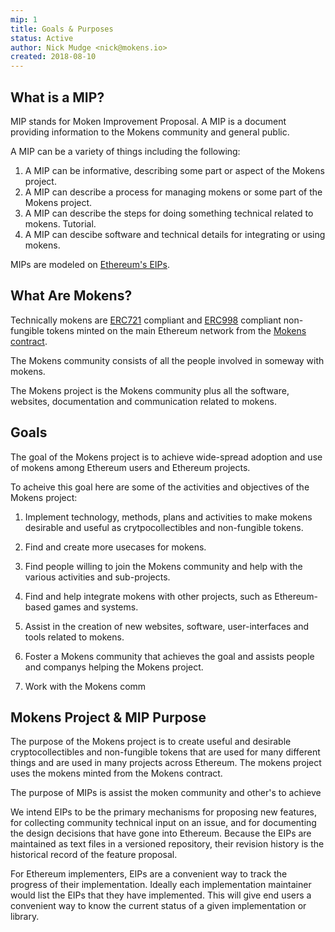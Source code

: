 ```yaml
---
mip: 1
title: Goals & Purposes
status: Active
author: Nick Mudge <nick@mokens.io>
created: 2018-08-10
---
```


## What is a MIP?

MIP stands for Moken Improvement Proposal. A MIP is a document providing information to the Mokens community and general public.

A MIP can be a variety of things including the following:
1. A MIP can be informative, describing some part or aspect of the Mokens project.
2. A MIP can describe a process for managing mokens or some part of the Mokens project.
2. A MIP can describe the steps for doing something technical related to mokens. Tutorial.
3. A MIP can descibe software and technical details for integrating or using mokens.

MIPs are modeled on [Ethereum's EIPs](https://github.com/ethereum/EIPs).

## What Are Mokens?

Technically mokens are [ERC721](https://github.com/ethereum/EIPs/blob/master/EIPS/eip-721.md) compliant and [ERC998](https://github.com/ethereum/EIPs/blob/master/EIPS/eip-998.md) compliant non-fungible tokens minted on the main Ethereum network from the [Mokens contract](https://etherscan.io/address/0xaaf401585b72c678afc09036510d3ef759bdaf7e).

The Mokens community consists of all the people involved in someway with mokens.

The Mokens project is the Mokens community plus all the software, websites, documentation and communication related to mokens.

## Goals

The goal of the Mokens project is to achieve wide-spread adoption and use of mokens among Ethereum users and Ethereum projects.

To acheive this goal here are some of the activities and objectives of the Mokens project:
1. Implement technology, methods, plans and activities to make mokens desirable and useful as crytpocollectibles and non-fungible tokens.
2. Find and create more usecases for mokens.
3. Find people willing to join the Mokens community and help with the various activities and sub-projects.
4. Find and help integrate mokens with other projects, such as Ethereum-based games and systems.
5. Assist in the creation of new websites, software, user-interfaces and tools related to mokens.

1. Foster a Mokens community that achieves the goal and assists people and companys helping the Mokens project.
2. Work with the Mokens comm

## Mokens Project & MIP Purpose

  The purpose of the Mokens project is to create useful and desirable cryptocollectibles and non-fungible tokens that are used for many 
  different things and are used in many projects across Ethereum. The mokens project uses the mokens minted from the Mokens contract.

The purpose of MIPs is assist the moken community and other's to achieve 


We intend EIPs to be the primary mechanisms for proposing new features, for collecting community technical input on an issue, and for documenting the design decisions that have gone into Ethereum. Because the EIPs are maintained as text files in a versioned repository, their revision history is the historical record of the feature proposal.

For Ethereum implementers, EIPs are a convenient way to track the progress of their implementation. Ideally each implementation maintainer would list the EIPs that they have implemented. This will give end users a convenient way to know the current status of a given implementation or library.
